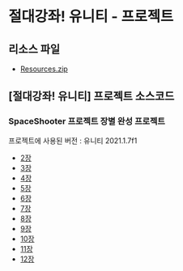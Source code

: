 # 절대강좌! 유니티 - 프로젝트

## 리소스 파일
- [Resources.zip]()

## [절대강좌! 유니티] 프로젝트 소스코드

### SpaceShooter 프로젝트 장별 완성 프로젝트

프로젝트에 사용된 버전 : 유니티 2021.1.7f1

- [2장](https://github.com/IndieGameMaker/SpaceShooter2021/releases/tag/2장)
- [3장](https://github.com/IndieGameMaker/SpaceShooter2021/releases/tag/3장)
- [4장](https://github.com/IndieGameMaker/SpaceShooter2021/releases/tag/4장)
- [5장](https://github.com/IndieGameMaker/SpaceShooter2021/releases/tag/5장)
- [6장](https://github.com/IndieGameMaker/SpaceShooter2021/releases/tag/6장)
- [7장](https://github.com/IndieGameMaker/SpaceShooter2021/releases/tag/7장)
- [8장](https://github.com/IndieGameMaker/SpaceShooter2021/releases/tag/8장)
- [9장](https://github.com/IndieGameMaker/SpaceShooter2021/releases/tag/9장)
- [10장](https://github.com/IndieGameMaker/SpaceShooter2021/releases/tag/10장)
- [11장](https://github.com/IndieGameMaker/SpaceShooter2021/releases/tag/11장)
- [12장](https://github.com/IndieGameMaker/SpaceShooter2021/releases/tag/12장)